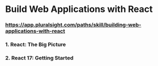 # Build Web Applications with React
### https://app.pluralsight.com/paths/skill/building-web-applications-with-react

### 1. React: The Big Picture

### 2. React 17: Getting Started


